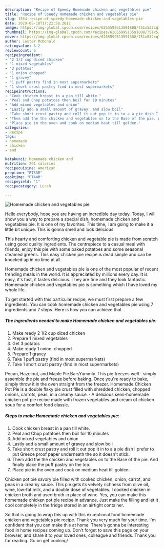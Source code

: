 ```yaml
---
description: "Recipe of Speedy Homemade chicken and vegetables pie"
title: "Recipe of Speedy Homemade chicken and vegetables pie"
slug: 1584-recipe-of-speedy-homemade-chicken-and-vegetables-pie
date: 2020-08-10T17:22:58.261Z
image: https://img-global.cpcdn.com/recipes/6265599513591808/751x532cq70/homemade-chicken-and-vegetables-pie-recipe-main-photo.jpg
thumbnail: https://img-global.cpcdn.com/recipes/6265599513591808/751x532cq70/homemade-chicken-and-vegetables-pie-recipe-main-photo.jpg
cover: https://img-global.cpcdn.com/recipes/6265599513591808/751x532cq70/homemade-chicken-and-vegetables-pie-recipe-main-photo.jpg
author: Lester McDonald
ratingvalue: 3.2
reviewcount: 6
recipeingredient:
- "2 1/2 cup diced chicken"
- "1 mixed vegetables"
- "3 potatos"
- "1 onion chopped"
- "1 gravey"
- "1 puff pastry find in most supermarkets"
- "1 short crust pastry find in most supermarkets"
recipeinstructions:
- "Cook chicken breast in a pan till white."
- "Peal and Chop potatoes then boil for 10 minutes"
- "Add mixed vegetables and onion"
- "Lastly add a small amount of gravey  and slow boil"
- "Take short crust pastry and roll it out pop it in to a a pie dish I prefer to put Greece proof paper underneath the so it doesn&#39;t stick."
- "Them add the the chicken and vegetables on to the Base of the pie. And finally place the puff pastry on the top."
- "Place pie in the oven and cook on medium heat till golden."
categories:
- Recipe
tags:
- homemade
- chicken
- and

katakunci: homemade chicken and 
nutrition: 201 calories
recipecuisine: American
preptime: "PT33M"
cooktime: "PT44M"
recipeyield: "1"
recipecategory: Lunch

---
```



![Homemade chicken and vegetables pie](https://img-global.cpcdn.com/recipes/6265599513591808/751x532cq70/homemade-chicken-and-vegetables-pie-recipe-main-photo.jpg)

Hello everybody, hope you are having an incredible day today. Today, I will show you a way to prepare a special dish, homemade chicken and vegetables pie. It is one of my favorites. This time, I am going to make it a little bit unique. This is gonna smell and look delicious.

This hearty and comforting chicken and vegetable pie is made from scratch using good quality ingredients. The centrepiece to a casual meal with friends, enjoy this pie with some baked potatoes and some seasonal steamed greens. This easy chicken pie recipe is dead simple and can be knocked up in no time at all.

Homemade chicken and vegetables pie is one of the most popular of recent trending meals in the world. It is appreciated by millions every day. It is easy, it's fast, it tastes delicious. They are fine and they look fantastic. Homemade chicken and vegetables pie is something which I have loved my whole life.


To get started with this particular recipe, we must first prepare a few ingredients. You can cook homemade chicken and vegetables pie using 7 ingredients and 7 steps. Here is how you can achieve that.

<!--inarticleads1-->

##### The ingredients needed to make Homemade chicken and vegetables pie:

1. Make ready 2 1/2 cup diced chicken
1. Prepare 1 mixed vegetables
1. Get 3 potatos
1. Make ready 1 onion, chopped
1. Prepare 1 gravey
1. Take 1 puff pastry (find in most supermarkets)
1. Take 1 short crust pastry (find in most supermarkets)


Pecan, Hazelnut, and Maple Pie BarsYummly. This pie freezes well - simply assemble the pie and freeze before baking. Once you&#39;re ready to bake, simply throw it in the oven straight from the freezer. Homemade Chicken Pot Pie is a double flaky pie crust filled with shredded chicken, chopped onions, carrots, peas, in a creamy sauce. · A delicious semi-homemade chicken pot pie recipe made with frozen vegetables and cream of chicken soup for a comfort food classic. 

<!--inarticleads2-->

##### Steps to make Homemade chicken and vegetables pie:

1. Cook chicken breast in a pan till white.
1. Peal and Chop potatoes then boil for 10 minutes
1. Add mixed vegetables and onion
1. Lastly add a small amount of gravey  and slow boil
1. Take short crust pastry and roll it out pop it in to a a pie dish I prefer to put Greece proof paper underneath the so it doesn&#39;t stick.
1. Them add the the chicken and vegetables on to the Base of the pie. And finally place the puff pastry on the top.
1. Place pie in the oven and cook on medium heat till golden.


Chicken pot pie savory pie filled with cooked chicken, onion, carrot, and peas in a creamy sauce. This pie gets its velvety richness from olive oil, wine, low-fat milk, and a double dose of vegetables. I cooked chicken in chicken broth and used broth in place of wine. Yes, you can make this homemade chicken pot pie recipe in advance. Just make the filling and let it cool completely in the fridge stored in an airtight container. 

So that is going to wrap this up with this exceptional food homemade chicken and vegetables pie recipe. Thank you very much for your time. I'm confident that you can make this at home. There's gonna be interesting food in home recipes coming up. Don't forget to save this page on your browser, and share it to your loved ones, colleague and friends. Thank you for reading. Go on get cooking!
